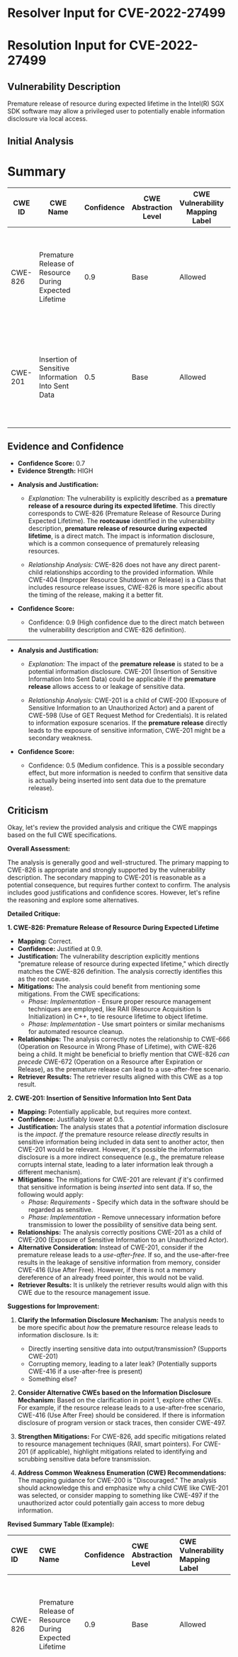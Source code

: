 # Resolver Input for CVE-2022-27499

# Resolution Input for CVE-2022-27499

## Vulnerability Description
Premature release of resource during expected lifetime in the Intel(R) SGX SDK software may allow a privileged user to potentially enable information disclosure via local access.

## Initial Analysis
# Summary
| CWE ID | CWE Name | Confidence | CWE Abstraction Level | CWE Vulnerability Mapping Label | CWE-Vulnerability Mapping Notes |
|---|---|---|---|---|---|
| CWE-826 | Premature Release of Resource During Expected Lifetime | 0.9 | Base | Allowed | Primary CWE: The description explicitly states "premature release of resource during expected lifetime". |
| CWE-201 | Insertion of Sensitive Information Into Sent Data | 0.5 | Base | Allowed | Secondary Candidate: Premature release could potentially lead to sensitive information being leaked. |

## Evidence and Confidence

*   **Confidence Score:** 0.7
*   **Evidence Strength:** HIGH

- **Analysis and Justification:**  
  - *Explanation:* The vulnerability is explicitly described as a **premature release of a resource during its expected lifetime**. This directly corresponds to CWE-826 (Premature Release of Resource During Expected Lifetime). The **rootcause** identified in the vulnerability description, **premature release of resource during expected lifetime**, is a direct match. The impact is information disclosure, which is a common consequence of prematurely releasing resources.
  
  - *Relationship Analysis:* CWE-826 does not have any direct parent-child relationships according to the provided information. While CWE-404 (Improper Resource Shutdown or Release) is a Class that includes resource release issues, CWE-826 is more specific about the timing of the release, making it a better fit.

- **Confidence Score:**  
  - Confidence: 0.9 (High confidence due to the direct match between the vulnerability description and CWE-826 definition).

---
- **Analysis and Justification:**  
  - *Explanation:* The impact of the **premature release** is stated to be a potential information disclosure. CWE-201 (Insertion of Sensitive Information Into Sent Data) could be applicable if the **premature release** allows access to or leakage of sensitive data.
  
  - *Relationship Analysis:* CWE-201 is a child of CWE-200 (Exposure of Sensitive Information to an Unauthorized Actor) and a parent of CWE-598 (Use of GET Request Method for Credentials). It is related to information exposure scenarios. If the **premature release** directly leads to the exposure of sensitive information, CWE-201 might be a secondary weakness.

- **Confidence Score:**  
  - Confidence: 0.5 (Medium confidence. This is a possible secondary effect, but more information is needed to confirm that sensitive data is actually being inserted into sent data due to the premature release).

## Criticism
Okay, let's review the provided analysis and critique the CWE mappings based on the full CWE specifications.

**Overall Assessment:**

The analysis is generally good and well-structured. The primary mapping to CWE-826 is appropriate and strongly supported by the vulnerability description. The secondary mapping to CWE-201 is reasonable as a potential consequence, but requires further context to confirm. The analysis includes good justifications and confidence scores.  However, let's refine the reasoning and explore some alternatives.

**Detailed Critique:**

**1. CWE-826: Premature Release of Resource During Expected Lifetime**

*   **Mapping:** Correct.
*   **Confidence:** Justified at 0.9.
*   **Justification:** The vulnerability description explicitly mentions "premature release of resource during expected lifetime," which directly matches the CWE-826 definition. The analysis correctly identifies this as the root cause.
*   **Mitigations:** The analysis could benefit from mentioning some mitigations. From the CWE specifications:
    *   *Phase: Implementation* - Ensure proper resource management techniques are employed, like RAII (Resource Acquisition Is Initialization) in C++, to tie resource lifetime to object lifetime.
    *   *Phase: Implementation* - Use smart pointers or similar mechanisms for automated resource cleanup.
*   **Relationships:** The analysis correctly notes the relationship to CWE-666 (Operation on Resource in Wrong Phase of Lifetime), with CWE-826 being a child. It might be beneficial to briefly mention that CWE-826 *can precede* CWE-672 (Operation on a Resource after Expiration or Release), as the premature release can lead to a use-after-free scenario.
*   **Retriever Results:**  The retriever results aligned with this CWE as a top result.

**2. CWE-201: Insertion of Sensitive Information Into Sent Data**

*   **Mapping:** Potentially applicable, but requires more context.
*   **Confidence:** Justifiably lower at 0.5.
*   **Justification:** The analysis states that a *potential* information disclosure is the *impact*.  *If* the premature resource release *directly* results in sensitive information being included in data sent to another actor, then CWE-201 would be relevant.  However, it's possible the information disclosure is a more indirect consequence (e.g., the premature release corrupts internal state, leading to a later information leak through a different mechanism).
*   **Mitigations:**  The mitigations for CWE-201 are relevant *if* it's confirmed that sensitive information is being *inserted* into sent data. If so, the following would apply:
    *   *Phase: Requirements* - Specify which data in the software should be regarded as sensitive.
    *   *Phase: Implementation* - Remove unnecessary information before transmission to lower the possibility of sensitive data being sent.
*   **Relationships:** The analysis correctly positions CWE-201 as a child of CWE-200 (Exposure of Sensitive Information to an Unauthorized Actor).
*   **Alternative Consideration:** Instead of CWE-201, consider if the premature release leads to a *use-after-free*. If so, and the use-after-free results in the leakage of sensitive information from memory, consider CWE-416 (Use After Free). However, if there is not a memory dereference of an already freed pointer, this would not be valid.
*   **Retriever Results:** It is unlikely the retriever results would align with this CWE due to the resource management issue.

**Suggestions for Improvement:**

1.  **Clarify the Information Disclosure Mechanism:** The analysis needs to be more specific about *how* the premature resource release leads to information disclosure.  Is it:
    *   Directly inserting sensitive data into output/transmission? (Supports CWE-201)
    *   Corrupting memory, leading to a later leak? (Potentially supports CWE-416 if a use-after-free is present)
    *   Something else?

2.  **Consider Alternative CWEs based on the Information Disclosure Mechanism:** Based on the clarification in point 1, explore other CWEs. For example, if the resource release leads to a use-after-free scenario, CWE-416 (Use After Free) should be considered. If there is information disclosure of program version or stack traces, then consider CWE-497.

3.  **Strengthen Mitigations:** For CWE-826, add specific mitigations related to resource management techniques (RAII, smart pointers). For CWE-201 (if applicable), highlight mitigations related to identifying and scrubbing sensitive data before transmission.

4.  **Address Common Weakness Enumeration (CWE) Recommendations:**  The mapping guidance for CWE-200 is "Discouraged." The analysis should acknowledge this and emphasize why a child CWE like CWE-201 was selected, or consider mapping to something like CWE-497 if the unauthorized actor could potentially gain access to more debug information.

**Revised Summary Table (Example):**

| CWE ID  | CWE Name                                                 | Confidence | CWE Abstraction Level | CWE Vulnerability Mapping Label | CWE-Vulnerability Mapping Notes                                                                                                                                                                                                                                                                                                                                                                                                                 |
| :------ | :------------------------------------------------------- | :--------- | :-------------------- | :---------------------------- | :-------------------------------------------------------------------------------------------------------------------------------------------------------------------------------------------------------------------------------------------------------------------------------------------------------------------------------------------------------------------------------------------------------------------------------------------------------- |
| CWE-826 | Premature Release of Resource During Expected Lifetime  | 0.9        | Base                  | Allowed                      | Primary CWE: The description explicitly states "premature release of resource during expected lifetime."                                                                                                                                                                                                                                                                                                                                                                 |
| CWE-201 | Insertion of Sensitive Information Into Sent Data       | 0.5        | Base                  | Allowed                      | Secondary Candidate: *If* the premature release *directly* leads to the insertion of sensitive data into transmitted data, CWE-201 applies. Requires further investigation. Consider alternatives if disclosure is more indirect.                                                                                                                                                                                                                           |
| CWE-416 | Use After Free | 0.3 | Base | Allowed | Alternate Candidate: *If* the premature release leads to a pointer dereference of the freed resource, resulting in the leakage of memory contents, then CWE-416 is applicable.                                                        |

By addressing these points, the analysis will be more robust and provide a clearer understanding of the vulnerability and its potential consequences. Remember, the goal is to accurately capture the *root cause* of the vulnerability and the *most direct* path to exploitation.

Consider both the direct matches and the relationships between CWEs
when making your final determination.
        